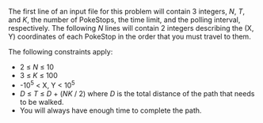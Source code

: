 The first line of an input file for this problem 
will contain 3 integers, *N*, *T*, and *K*, the number of PokeStops, the time limit, and the polling interval, respectively. 
The following *N* lines will contain 2 integers describing the (X, Y) coordinates of each PokeStop in the order that you must travel to them. 

The following constraints apply:
+ 2 &le; *N* &le; 10
+ 3 &le; *K* &le; 100
+ -10<sup>5</sup> &lt; X, Y &lt; 10<sup>5</sup>
+ *D* &le; *T* &le; _D_ + (*N*_K_ / 2) where *D* is the total distance of the path that needs to be walked.
+ You will always have enough time to complete the path.